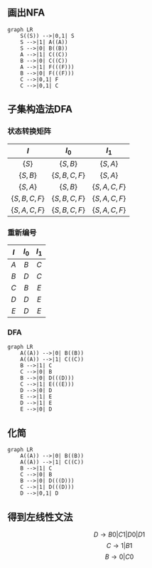 ## 画出NFA
```mermaid
graph LR
    S((S)) -->|0,1| S
    S -->|1| A((A))
    S -->|0| B((B))
    A -->|1| C((C))
    B -->|0| C((C))
    A -->|1| F(((F)))
    B -->|0| F(((F)))
    C -->|0,1| F
    C -->|0,1| C

```
## 子集构造法DFA
### 状态转换矩阵
|$I$|$I_0$|$I_1$|
|:--:|:--:|:--:|
|$\{S\}$|$\{S, B\}$|$\{S, A\}$|
|$\{S, B\}$|$\{S, B, C, F\}$|$\{S, A\}$|
|$\{S, A\}$|$\{S, B\}$|$\{S, A, C, F\}$|
|$\{S, B, C, F\}$|$\{S, B ,C, F\}$|$\{S, A, C, F\}$|
|$\{S, A, C, F\}$|$\{S, B, C, F\}$|$\{S, A, C, F\}$|

### 重新编号
|$I$|$I_0$|$I_1$|
|:--:|:--:|:--:|
|$A$|$B$|$C$|
|$B$|$D$|$C$|
|$C$|$B$|$E$|
|$D$|$D$|$E$|
|$E$|$D$|$E$|

### DFA
```mermaid
graph LR
    A((A)) -->|0| B((B))
    A((A)) -->|1| C((C))
    B -->|1| C
    C -->|0| B
    B -->|0| D(((D)))
    C -->|1| E(((E)))
    D -->|0| D
    E -->|1| E
    D -->|1| E
    E -->|0| D
```

## 化简
```mermaid
graph LR
    A((A)) -->|0| B((B))
    A((A)) -->|1| C((C))
    B -->|1| C
    C -->|0| B
    B -->|0| D(((D)))
    C -->|1| D(((D)))
    D -->|0,1| D
```

## 得到左线性文法
$$D \rightarrow B0|C1|D0|D1$$
$$C \rightarrow 1|B1$$
$$B \rightarrow 0|C0$$